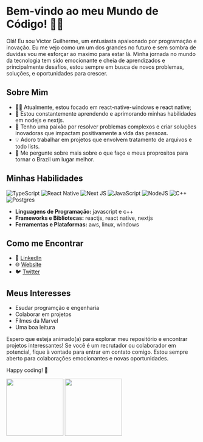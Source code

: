 # Bem-vindo ao meu Mundo de Código! 👩‍💻

Olá! Eu sou Victor Guilherme, um entusiasta apaixonado por programação e inovação. Eu me vejo como um um dos grandes no futuro e sem sombra de duvidas vou me esforçar ao maximo para estar lá. Minha jornada no mundo da tecnologia tem sido emocionante e cheia de aprendizados e principalmente desafios, estou sempre em busca de novos problemas, soluções, e oportunidades para crescer.

## Sobre Mim

- 👨‍💻 Atualmente, estou focado em react-native-windows e react native;
- 🌱 Estou constantemente aprendendo e aprimorando minhas habilidades em nodejs e nextjs.
- 🚀 Tenho uma paixão por resolver problemas complexos e criar soluções inovadoras que impactam positivamente a vida das pessoas.
- 💡 Adoro trabalhar em projetos que envolvem tratamento de arquivos e todo lists.
- 💬 Me pergunte sobre mais sobre o que faço e meus proprositos para tornar o Brazil um lugar melhor.

## Minhas Habilidades

![TypeScript](https://img.shields.io/badge/typescript-%23007ACC.svg?style=for-the-badge&logo=typescript&logoColor=white)
![React Native](https://img.shields.io/badge/react_native-%2320232a.svg?style=for-the-badge&logo=react&logoColor=%2361DAFB)
![Next JS](https://img.shields.io/badge/Next-black?style=for-the-badge&logo=next.js&logoColor=white)
![JavaScript](https://img.shields.io/badge/javascript-%23323330.svg?style=for-the-badge&logo=javascript&logoColor=%23F7DF1E)
![NodeJS](https://img.shields.io/badge/node.js-6DA55F?style=for-the-badge&logo=node.js&logoColor=white)
![C++](https://img.shields.io/badge/c++-%2300599C.svg?style=for-the-badge&logo=c%2B%2B&logoColor=white)
![Postgres](https://img.shields.io/badge/postgres-%23316192.svg?style=for-the-badge&logo=postgresql&logoColor=white)

- **Linguagens de Programação:** javascript e c++
- **Frameworks e Bibliotecas:** reactjs, react native, nextjs
- **Ferramentas e Plataformas:** aws, linux, windows

## Como me Encontrar

- 💼 [LinkedIn](https://www.linkedin.com/in/victor-guilherme-025789229)
- 🌐 [Website](https://portifolio-victor-guilherme-victor0814gui.vercel.app/)
- 🐦 [Twitter](https://twitter.com/VictorG55175927)

## Meus Interesses

- Esudar programção e engenharia
- Colaborar em projetos
- Filmes da Marvel
- Uma boa leitura
  

Espero que esteja animado(a) para explorar meu repositório e encontrar projetos interessantes! Se você é um recrutador ou colaborador em potencial, fique à vontade para entrar em contato comigo. Estou sempre aberto para colaborações emocionantes e novas oportunidades.

Happy coding! 🚀
<div >
  <img height="150em" src="https://github-readme-stats.vercel.app/api?username=Victor0814gui&show_icons=true&theme=dracula&include_all_commits=true&count_private=true&icon_color=2FC18C&title_color=2FC18C&bg_color=1A1D21"/>
  <img height="150em" src="https://github-readme-stats.vercel.app/api/top-langs/?username=Victor0814gui&layout=compact&langs_count=7&theme=dracula&title_color=2FC18C&bg_color=1A1D21"/>
</div>	

